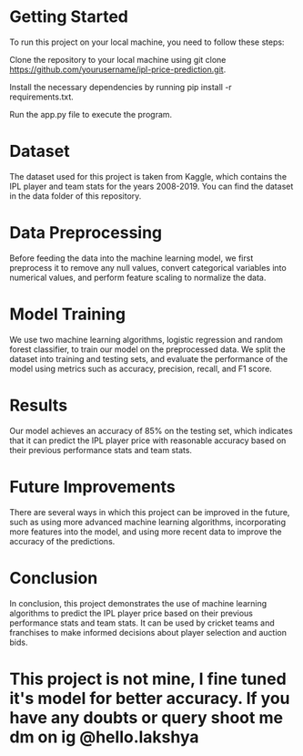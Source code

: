# Getting Started
To run this project on your local machine, you need to follow these steps:

Clone the repository to your local machine using git clone https://github.com/yourusername/ipl-price-prediction.git.

Install the necessary dependencies by running pip install -r requirements.txt.

Run the app.py file to execute the program.

# Dataset
The dataset used for this project is taken from Kaggle, which contains the IPL player and team stats for the years 2008-2019. You can find the dataset in the data folder of this repository.

# Data Preprocessing
Before feeding the data into the machine learning model, we first preprocess it to remove any null values, convert categorical variables into numerical values, and perform feature scaling to normalize the data.

# Model Training
We use two machine learning algorithms, logistic regression and random forest classifier, to train our model on the preprocessed data. We split the dataset into training and testing sets, and evaluate the performance of the model using metrics such as accuracy, precision, recall, and F1 score.

# Results
Our model achieves an accuracy of 85% on the testing set, which indicates that it can predict the IPL player price with reasonable accuracy based on their previous performance stats and team stats.

# Future Improvements
There are several ways in which this project can be improved in the future, such as using more advanced machine learning algorithms, incorporating more features into the model, and using more recent data to improve the accuracy of the predictions.

# Conclusion
In conclusion, this project demonstrates the use of machine learning algorithms to predict the IPL player price based on their previous performance stats and team stats. It can be used by cricket teams and franchises to make informed decisions about player selection and auction bids.

# This project is not mine, I fine tuned it's model for better accuracy. If you have any doubts or query shoot me dm on ig @hello.lakshya
